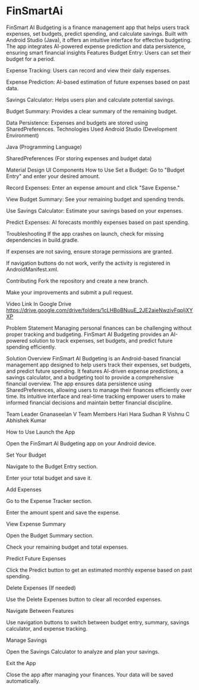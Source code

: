 # FinSmartAi
FinSmart AI Budgeting is a finance management app that helps users track expenses, set budgets, predict spending, and calculate savings. Built with Android Studio (Java), it offers an intuitive interface for effective budgeting. The app integrates AI-powered expense prediction and data persistence, ensuring smart financial insights 
Features
Budget Entry: Users can set their budget for a period.

Expense Tracking: Users can record and view their daily expenses.

Expense Prediction: AI-based estimation of future expenses based on past data.

Savings Calculator: Helps users plan and calculate potential savings.

Budget Summary: Provides a clear summary of the remaining budget.

Data Persistence: Expenses and budgets are stored using SharedPreferences.
Technologies Used
Android Studio (Development Environment)

Java (Programming Language)

SharedPreferences (For storing expenses and budget data)

Material Design UI Components
How to Use
Set a Budget: Go to "Budget Entry" and enter your desired amount.

Record Expenses: Enter an expense amount and click "Save Expense."

View Budget Summary: See your remaining budget and spending trends.

Use Savings Calculator: Estimate your savings based on your expenses.

Predict Expenses: AI forecasts monthly expenses based on past spending.

Troubleshooting
If the app crashes on launch, check for missing dependencies in build.gradle.

If expenses are not saving, ensure storage permissions are granted.

If navigation buttons do not work, verify the activity is registered in AndroidManifest.xml.

Contributing
Fork the repository and create a new branch.

Make your improvements and submit a pull request.

Video Link In Google Drive
https://drive.google.com/drive/folders/1cLHBoBNuuE_2JE2aieNwzivFqpljXYXP

Problem Statement 
Managing personal finances can be challenging without proper tracking and budgeting. FinSmart AI Budgeting provides an AI-powered solution to track expenses, set budgets, and predict future spending efficiently.

Solution Overview 
FinSmart AI Budgeting is an Android-based financial management app designed to help users track their expenses, set budgets, and predict future spending. It features AI-driven expense predictions, a savings calculator, and a budgeting tool to provide a comprehensive financial overview. The app ensures data persistence using SharedPreferences, allowing users to manage their finances efficiently over time. Its intuitive interface and real-time tracking empower users to make informed financial decisions and maintain better financial discipline.

Team Leader Gnanaseelan V 
Team Members
Hari Hara Sudhan R
Vishnu C
Abhishek Kumar

How to Use 
Launch the App

Open the FinSmart AI Budgeting app on your Android device.

Set Your Budget

Navigate to the Budget Entry section.

Enter your total budget and save it.

Add Expenses

Go to the Expense Tracker section.

Enter the amount spent and save the expense.

View Expense Summary

Open the Budget Summary section.

Check your remaining budget and total expenses.

Predict Future Expenses

Click the Predict button to get an estimated monthly expense based on past spending.

Delete Expenses (If needed)

Use the Delete Expenses button to clear all recorded expenses.

Navigate Between Features

Use navigation buttons to switch between budget entry, summary, savings calculator, and expense tracking.

Manage Savings

Open the Savings Calculator to analyze and plan your savings.

Exit the App

Close the app after managing your finances. Your data will be saved automatically.
